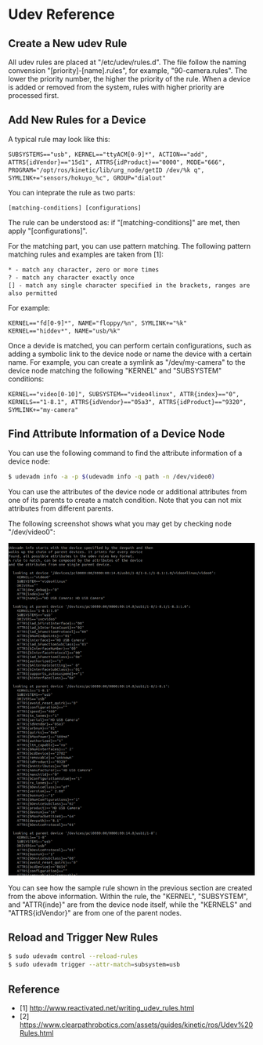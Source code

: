 # Udev Reference

## Create a New udev Rule

All udev rules are placed at "/etc/udev/rules.d". The file follow the naming convension "[priority]-[name].rules", for example, "90-camera.rules". The lower the priority number, the higher the priority of the rule. When a device is added or removed from the system, rules with higher priority are processed first.

## Add New Rules for a Device

A typical rule may look like this:

```
SUBSYSTEMS=="usb", KERNEL=="ttyACM[0-9]*", ACTION=="add", ATTRS{idVendor}=="15d1", ATTRS{idProduct}=="0000", MODE="666", PROGRAM="/opt/ros/kinetic/lib/urg_node/getID /dev/%k q", SYMLINK+="sensors/hokuyo_%c", GROUP="dialout"
```

You can inteprate the rule as two parts:

```
[matching-conditions] [configurations]
```

The rule can be understood as: if "[matching-conditions]" are met, then apply "[configurations]".

For the matching part, you can use pattern matching. The following pattern matching rules and examples are taken from [1]:

```
* - match any character, zero or more times
? - match any character exactly once
[] - match any single character specified in the brackets, ranges are also permitted
```

For example: 

```
KERNEL=="fd[0-9]*", NAME="floppy/%n", SYMLINK+="%k"
KERNEL=="hiddev*", NAME="usb/%k"
```

Once a devide is matched, you can perform certain configurations, such as adding a symbolic link to the device node or name the device with a certain name. For example, you can create a symlink as "/dev/my-camera" to the device node matching the following "KERNEL" and "SUBSYSTEM" conditions:

```
KERNEL=="video[0-10]", SUBSYSTEM=="video4linux", ATTR{index}=="0", KERNELS=="1-8.1", ATTRS{idVendor}=="05a3", ATTRS{idProduct}=="9320", SYMLINK+="my-camera"
```

## Find Attribute Information of a Device Node

You can use the following command to find the attribute information of a device node:

```bash
$ udevadm info -a -p $(udevadm info -q path -n /dev/video0)
```

You can use the attributes of the device node or additional attributes from one of its parents to create a match condition. Note that you can not mix attributes from different parents.

The following screenshot shows what you may get by checking node "/dev/video0":

![properties of /dev/video0](./figures/udev-camera.png)

You can see how the sample rule shown in the previous section are created from the above information. Within the rule, the "KERNEL", "SUBSYSTEM", and "ATTR{inde}" are from the device node itself, while the "KERNELS" and "ATTRS{idVendor}" are from one of the parent nodes.

## Reload and Trigger New Rules

```bash
$ sudo udevadm control --reload-rules
$ sudo udevadm trigger --attr-match=subsystem=usb
```

## Reference

* [1] http://www.reactivated.net/writing_udev_rules.html
* [2] https://www.clearpathrobotics.com/assets/guides/kinetic/ros/Udev%20Rules.html